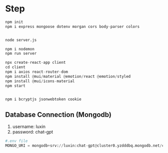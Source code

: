 # Step
```python
npm init
npm i express mongoose dotenv morgan cors body-parser colors 


node server.js

npm i nodemon
npm run server

npx create-react-app client
cd client
npm i axios react-router-dom
npm install @mui/material @emotion/react @emotion/styled
npm install @mui/icons-material
npm start


npm i bcryptjs jsonwebtoken cookie
```
## Database Connection (Mongodb)
1. username: luxin
2. password: chat-gpt
```python
#.env file
MONGO_URI = mongodb+srv://luxin:chat-gpt@cluster0.yzdddbq.mongodb.net/chatgpt
```

